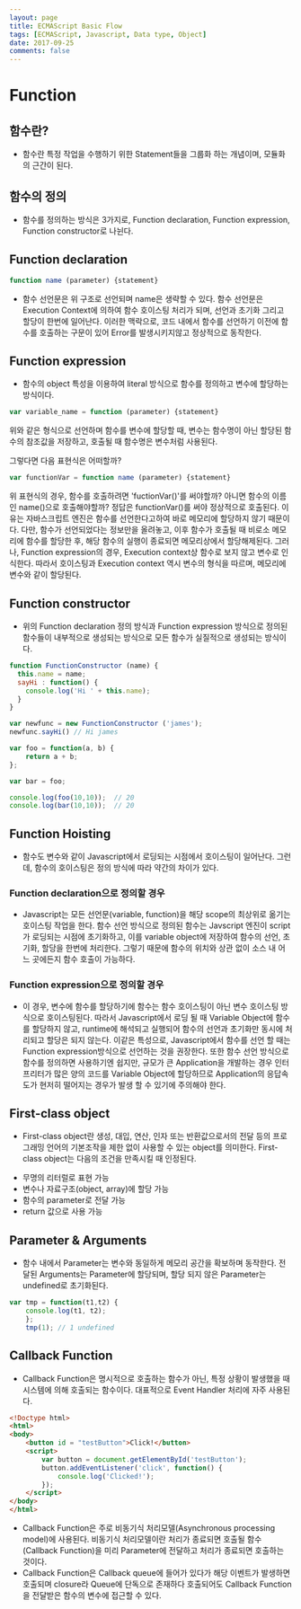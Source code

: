 ```yaml
---
layout: page
title: ECMAScript Basic Flow
tags: [ECMAScript, Javascript, Data type, Object]
date: 2017-09-25
comments: false
---
```

# Function

 ## 함수란?
  - 함수란 특정 작업을 수행하기 위한 Statement들을 그룹화 하는 개념이며, 모듈화의 근간이 된다.
 
 ## 함수의 정의
  - 함수를 정의하는 방식은 3가지로, Function declaration, Function expression, Function constructor로 나뉜다.

## Function declaration

```javascript 
function name (parameter) {statement}
``` 

 - 함수 선언문은 위 구조로 선언되며 name은 생략할 수 있다.
 함수 선언문은 Execution Context에 의하여 함수 호이스팅 처리가 되며, 선언과 초기화 그리고 할당이 한번에 일어난다.
 이러한 맥락으로, 코드 내에서 함수를 선언하기 이전에 함수를 호출하는 구문이 있어 Error를 발생시키지않고 정상적으로 동작한다.


## Function expression
 - 함수의 object 특성을 이용하여 literal 방식으로 함수를 정의하고 변수에 할당하는 방식이다.

```javascript
var variable_name = function (parameter) {statement}
```

  위와 같은 형식으로 선언하며 함수를 변수에 할당할 때, 변수는 함수명이 아닌 할당된 함수의 참조값을 저장하고, 호출될 때 함수명은 변수처럼 사용된다.
  
  그렇다면 다음 표현식은 어떠할까?

```javascript
var functionVar = function name (parameter) {statement}
```
  위 표현식의 경우, 함수를 호출하려면 'fuctionVar()'를 써야할까? 아니면 함수의 이름인 name()으로 호출해야할까?
  정답은 functionVar()를 써야 정상적으로 호출된다.
  이유는 자바스크립트 엔진은 함수를 선언한다고하여 바로 메모리에 할당하지 않기 때문이다.
  다만, 함수가 선언되었다는 정보만을 올려놓고, 이후 함수가 호출될 때 비로소 메모리에 함수를 할당한 후, 해당 함수의 실행이 종료되면 메모리상에서 할당해제된다.
  그러나, Function expression의 경우, Execution context상 함수로 보지 않고 변수로 인식한다. 따라서 호이스팅과 Execution context 역시 변수의 형식을 따르며, 메모리에 변수와 같이 할당된다.

## Function constructor
- 위의 Function declaration 정의 방식과 Function expression 방식으로 정의된 함수들이 내부적으로 생성되는 방식으로 모든 함수가 실질적으로 생성되는 방식이다.

```javascript
function FunctionConstructor (name) {
  this.name = name;
  sayHi : function() {
    console.log('Hi ' + this.name);
  }
}

var newfunc = new FunctionConstructor ('james');
newfunc.sayHi() // Hi james
```

``` javascript
var foo = function(a, b) {
    return a + b;
};

var bar = foo;

console.log(foo(10,10));  // 20
console.log(bar(10,10));  // 20
```

## Function Hoisting
 - 함수도 변수와 같이 Javascript에서 로딩되는 시점에서 호이스팅이 일어난다.
 그런데, 함수의 호이스팅은 정의 방식에 따라 약간의 차이가 있다.

### Function declaration으로 정의할 경우
 - Javascript는 모든 선언문(variable, function)을 해당 scope의 최상위로 옮기는 호이스팅 작업을 한다.
 함수 선언 방식으로 정의된 함수는 Javscript 엔진이 script가 로딩되는 시점에 초기화하고, 이를 variable object에 저장하여 함수의 선언, 초기화, 할당을 한번에 처리한다. 그렇기 때문에 함수의 위치와 상관 없이 소스 내 어느 곳에든지 함수 호출이 가능하다.

### Function expression으로 정의할 경우
 - 이 경우, 변수에 함수를 할당하기에 함수는 함수 호이스팅이 아닌 변수 호이스팅 방식으로 호이스팅된다.
 따라서 Javascript에서 로딩 될 때 Variable Object에 함수를 할당하지 않고, runtime에 해석되고 실행되어 함수의 선언과 초기화만 동시에 처리되고 할당은 되지 않는다.
 이같은 특성으로, Javascript에서 함수를 선언 할 때는 Function expression방식으로 선언하는 것을 권장한다.
 또한 함수 선언 방식으로 함수를 정의하면 사용하기엔 쉽지만, 규모가 큰 Application을 개발하는 경우 인터프리터가 많은 양의 코드를 Variable Object에 할당하므로 Application의 응답속도가 현저히 떨어지는 경우가 발생 할 수 있기에 주의해야 한다.

## First-class object
 - First-class object란 생성, 대입, 연산, 인자 또는 반환값으로서의 전달 등의 프로그래밍 언어의 기본조작을 제한 없이 사용할 수 있는 object를 의미한다.
 First-class object는 다음의 조건을 만족시킬 때 인정된다.
 * 무명의 리터럴로 표현 가능
 * 변수나 자료구조(object, array)에 할당 가능
 * 함수의 parameter로 전달 가능
 * return 값으로 사용 가능

## Parameter & Arguments
- 함수 내에서 Parameter는 변수와 동일하게 메모리 공간을 확보하며 동작한다. 전달된 Arguments는 Parameter에 할당되며, 할당 되지 않은 Parameter는 undefined로 초기화된다.
``` javascript
var tmp = function(t1,t2) {
    console.log(t1, t2);
    };
    tmp(1); // 1 undefined
```

## Callback Function
- Callback Function은 명시적으로 호출하는 함수가 아닌, 특정 상황이 발생했을 때 시스템에 의해 호출되는 함수이다.
대표적으로 Event Handler 처리에 자주 사용된다.
``` html
<!Doctype html>
<html>
<body>
    <button id = "testButton">Click!</button>
    <script>
        var button = document.getElementById('testButton');
        button.addEventListener('click', function() {
            console.log('Clicked!');
        });
    </script>
</body>
</html>
```
- Callback Function은 주로 비동기식 처리모델(Asynchronous processing model)에 사용된다.
비동기식 처리모델이란 처리가 종료되면 호출될 함수(Callback Function)을 미리 Parameter에 전달하고 처리가 종료되면 호출하는 것이다.
- Callback Function은 Callback queue에 들어가 있다가 해당 이벤트가 발생하면 호출되며 closure라 Queue에 단독으로 존재하다 호출되어도 Callback Function을 전달받은 함수의 변수에 접근할 수 있다.